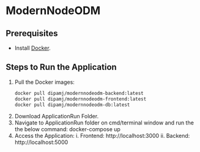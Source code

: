 # ModernNodeODM

## Prerequisites
- Install [Docker](https://www.docker.com/get-started).

## Steps to Run the Application
1. Pull the Docker images:
   ```bash
   docker pull dipamj/modernnodeodm-backend:latest
   docker pull dipamj/modernnodeodm-frontend:latest
   docker pull dipamj/modernnodeodm-db:latest
2. Download ApplicationRun Folder.
4. Navigate to ApplicationRun folder on cmd/terminal window and run the the below command:
   docker-compose up
5. Access the Application:
   i. Frontend: http://localhost:3000
   ii. Backend: http://localhost:5000
